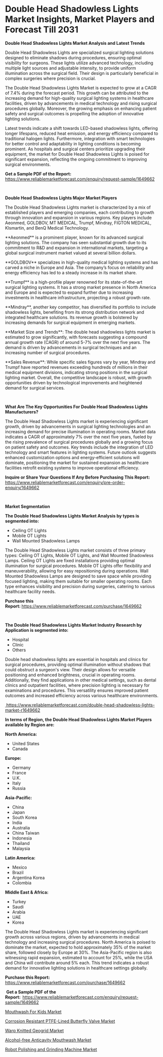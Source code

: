 <p><h1>Double Head Shadowless Lights Market Insights, Market Players and Forecast Till 2031</h1></p><p><strong>Double Head Shadowless Lights Market Analysis and Latest Trends</strong></p>
<p><p>Double Head Shadowless Lights are specialized surgical lighting solutions designed to eliminate shadows during procedures, ensuring optimal visibility for surgeons. These lights utilize advanced technology, including multiple light sources and adjustable intensity, to provide uniform illumination across the surgical field. Their design is particularly beneficial in complex surgeries where precision is crucial.</p><p>The Double Head Shadowless Lights Market is expected to grow at a CAGR of 7.4% during the forecast period. This growth can be attributed to the increasing demand for high-quality surgical lighting systems in healthcare facilities, driven by advancements in medical technology and rising surgical procedures globally. Moreover, the growing emphasis on enhancing patient safety and surgical outcomes is propelling the adoption of innovative lighting solutions.</p><p>Latest trends indicate a shift towards LED-based shadowless lights, offering longer lifespans, reduced heat emission, and energy efficiency compared to traditional halogen lights. Furthermore, integration with smart technologies for better control and adaptability in lighting conditions is becoming prominent. As hospitals and surgical centers prioritize upgrading their equipment, the market for Double Head Shadowless Lights is poised for significant expansion, reflecting the ongoing commitment to improving surgical environments.</p></p>
<p><strong>Get a Sample PDF of the Report:&nbsp;</strong> <a href="https://www.reliablemarketforecast.com/enquiry/request-sample/1649662?utm_campaign=1130&utm_medium=2&utm_source=Github&utm_content=ia&utm_term=15102024&utm_id=double-head-shadowless-lights">https://www.reliablemarketforecast.com/enquiry/request-sample/1649662</a></p>
<p>&nbsp;</p>
<p><strong>Double Head Shadowless Lights Major Market Players</strong></p>
<p><p>The Double Head Shadowless Lights market is characterized by a mix of established players and emerging companies, each contributing to growth through innovation and expansion in various regions. Key players include Aeonmed, GOLDBOV, MT MEDICAL, Trumpf, Mindray, FIGTON MEDICAL, Klsmartin, and BenQ Medical Technology.</p><p>**Aeonmed** is a prominent player, known for its advanced surgical lighting solutions. The company has seen substantial growth due to its commitment to R&D and expansion in international markets, targeting a global surgical instrument market valued at several billion dollars.</p><p>**GOLDBOV** specializes in high-quality medical lighting systems and has carved a niche in Europe and Asia. The company’s focus on reliability and energy efficiency has led to a steady increase in its market share.</p><p>**Trumpf** is a high-profile player renowned for its state-of-the-art surgical lighting systems. It has a strong market presence in North America and Europe and is expected to expand further due to increasing investments in healthcare infrastructure, projecting a robust growth rate.</p><p>**Mindray**, another key competitor, has diversified its portfolio to include shadowless lights, benefiting from its strong distribution network and integrated healthcare solutions. Its revenue growth is bolstered by increasing demands for surgical equipment in emerging markets.</p><p>**Market Size and Trends**: The double head shadowless lights market is estimated to grow significantly, with forecasts suggesting a compound annual growth rate (CAGR) of around 5-7% over the next five years. The demand is driven by advancements in surgical techniques and an increasing number of surgical procedures.</p><p>**Sales Revenue**: While specific sales figures vary by year, Mindray and Trumpf have reported revenues exceeding hundreds of millions in their medical equipment divisions, indicating strong positions in the surgical lighting market. Overall, the competitive landscape is robust, with growth opportunities driven by technological improvements and heightened demand for surgical services.</p></p>
<p>&nbsp;</p>
<p><strong>What Are The Key Opportunities For Double Head Shadowless Lights Manufacturers?</strong></p>
<p><p>The Double Head Shadowless Lights market is experiencing significant growth, driven by advancements in surgical lighting technologies and an increasing demand for precise illumination in operating rooms. Market data indicates a CAGR of approximately 7% over the next five years, fueled by the rising prevalence of surgical procedures globally and a growing focus on patient safety and outcomes. Key trends include the integration of LED technology and smart features in lighting systems. Future outlook suggests enhanced customization options and energy-efficient solutions will dominate, positioning the market for sustained expansion as healthcare facilities retrofit existing systems to improve operational efficiency.</p></p>
<p><strong>Inquire or Share Your Questions If Any Before Purchasing This Report:</strong> <a href="https://www.reliablemarketforecast.com/enquiry/pre-order-enquiry/1649662?utm_campaign=1130&utm_medium=2&utm_source=Github&utm_content=ia&utm_term=15102024&utm_id=double-head-shadowless-lights">https://www.reliablemarketforecast.com/enquiry/pre-order-enquiry/1649662</a></p>
<p>&nbsp;</p>
<p><strong>Market Segmentation</strong></p>
<p><strong>The Double Head Shadowless Lights Market Analysis by types is segmented into:</strong></p>
<p><ul><li>Ceiling OT Lights</li><li>Mobile OT Lights</li><li>Wall Mounted Shadowless Lamps</li></ul></p>
<p><p>The Double Head Shadowless Lights market consists of three primary types: Ceiling OT Lights, Mobile OT Lights, and Wall Mounted Shadowless Lamps. Ceiling OT Lights are fixed installations providing optimal illumination for surgical procedures. Mobile OT Lights offer flexibility and maneuverability, allowing for easy repositioning during operations. Wall Mounted Shadowless Lamps are designed to save space while providing focused lighting, making them suitable for smaller operating rooms. Each type enhances visibility and precision during surgeries, catering to various healthcare facility needs.</p></p>
<p><strong>Purchase this Report:&nbsp;</strong><a href="https://www.reliablemarketforecast.com/purchase/1649662?utm_campaign=1130&utm_medium=2&utm_source=Github&utm_content=ia&utm_term=15102024&utm_id=double-head-shadowless-lights">https://www.reliablemarketforecast.com/purchase/1649662</a></p>
<p>&nbsp;</p>
<p><strong>The Double Head Shadowless Lights Market Industry Research by Application is segmented into:</strong></p>
<p><ul><li>Hospital</li><li>Clinic</li><li>Others</li></ul></p>
<p><p>Double head shadowless lights are essential in hospitals and clinics for surgical procedures, providing optimal illumination without shadows that could obstruct a surgeon's view. Their design allows for versatile positioning and enhanced brightness, crucial in operating rooms. Additionally, they find applications in other medical settings, such as dental clinics and outpatient facilities, where precision lighting is necessary for examinations and procedures. This versatility ensures improved patient outcomes and increased efficiency across various healthcare environments.</p></p>
<p><a href="https://www.reliablemarketforecast.com/double-head-shadowless-lights-market-r1649662?utm_campaign=1130&utm_medium=2&utm_source=Github&utm_content=ia&utm_term=15102024&utm_id=double-head-shadowless-lights">&nbsp;https://www.reliablemarketforecast.com/double-head-shadowless-lights-market-r1649662</a></p>
<p><strong>In terms of Region, the Double Head Shadowless Lights Market Players available by Region are:</strong></p>
<p>
    <p> <strong> North America: </strong>
        <ul>
            <li>United States</li>
            <li>Canada</li>
        </ul>
        </p> 
    <p> <strong> Europe: </strong>
        <ul>
            <li>Germany</li>
            <li>France</li>
            <li>U.K.</li>
            <li>Italy</li>
            <li>Russia</li>
        </ul>
        </p> 
    <p> <strong> Asia-Pacific: </strong>
        <ul>
            <li>China</li>
            <li>Japan</li>
            <li>South Korea</li>
            <li>India</li>
            <li>Australia</li>
            <li>China Taiwan</li>
            <li>Indonesia</li>
            <li>Thailand</li>
            <li>Malaysia</li>
        </ul>
        </p> 
    <p> <strong> Latin America: </strong>
        <ul>
            <li>Mexico</li>
            <li>Brazil</li>
            <li>Argentina Korea</li>
            <li>Colombia</li>
        </ul>
        </p> 
    <p> <strong> Middle East & Africa: </strong>
        <ul>
            <li>Turkey</li>
            <li>Saudi</li>
            <li>Arabia</li>
            <li>UAE</li>
            <li>Korea</li>
        </ul>
    </p>
    </p>
<p><p>The Double Head Shadowless Lights market is experiencing significant growth across various regions, driven by advancements in medical technology and increasing surgical procedures. North America is poised to dominate the market, expected to hold approximately 35% of the market share, followed closely by Europe at 30%. The Asia-Pacific region is also witnessing rapid expansion, estimated to account for 25%, while the USA and China will contribute around 5% each. This trend indicates a robust demand for innovative lighting solutions in healthcare settings globally.</p></p>
<p><strong>Purchase this Report: </strong><a href="https://www.reliablemarketforecast.com/purchase/1649662?utm_campaign=1130&utm_medium=2&utm_source=Github&utm_content=ia&utm_term=15102024&utm_id=double-head-shadowless-lights">https://www.reliablemarketforecast.com/purchase/1649662</a></p>
<p>&nbsp;<strong>Get a Sample PDF of the Report:&nbsp;&nbsp;</strong><a href="https://www.reliablemarketforecast.com/enquiry/request-sample/1649662?utm_campaign=1130&utm_medium=2&utm_source=Github&utm_content=ia&utm_term=15102024&utm_id=double-head-shadowless-lights">https://www.reliablemarketforecast.com/enquiry/request-sample/1649662</a></p>
<p><strong></strong></p>
<p><p><a href="https://www.linkedin.com/pulse/mouthwash-kids-value-chain-analysis-from-raw-materials-end-user-fgipe?utm_campaign=1130&utm_medium=2&utm_source=Github&utm_content=ia&utm_term=15102024&utm_id=double-head-shadowless-lights">Mouthwash For Kids Market</a></p><p><a href="https://github.com/radmanjxendrisczn/Market-Research-Report-List-1/blob/main/corrosion-resistant-ptfe-lined-butterfly-valve-market.md?utm_campaign=1130&utm_medium=2&utm_source=Github&utm_content=ia&utm_term=15102024&utm_id=double-head-shadowless-lights">Corrosion Resistant PTFE-Lined Butterfly Valve Market</a></p><p><a href="https://www.linkedin.com/pulse/warp-knitted-geogrid-market-global-trends-forecast-2024-2031-ur77f?utm_campaign=1130&utm_medium=2&utm_source=Github&utm_content=ia&utm_term=15102024&utm_id=double-head-shadowless-lights">Warp Knitted Geogrid Market</a></p><p><a href="https://www.linkedin.com/pulse/alcohol-free-anticavity-mouthwash-market-trends-focusing-insight-vrzff?trk=public_post_embed_feed-article-content&utm_campaign=1130&utm_medium=2&utm_source=Github&utm_content=ia&utm_term=15102024&utm_id=double-head-shadowless-lights">Alcohol-free Anticavity Mouthwash Market</a></p><p><a href="https://github.com/habinadmshaulz/Market-Research-Report-List-1/blob/main/robot-polishing-and-grinding-machine-market.md?utm_campaign=1130&utm_medium=2&utm_source=Github&utm_content=ia&utm_term=15102024&utm_id=double-head-shadowless-lights">Robot Polishing and Grinding Machine Market</a></p></p>